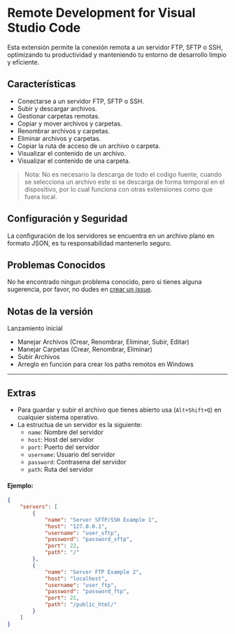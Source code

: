 # Remote Development for Visual Studio Code

Esta extensión permite la conexión remota a un servidor FTP, SFTP o SSH, optimizando tu productividad y manteniendo tu entorno de desarrollo limpio y eficiente.

## Características

* Conectarse a un servidor FTP, SFTP o SSH.
* Subir y descargar archivos.
* Gestionar carpetas remotas.
* Copiar y mover archivos y carpetas.
* Renombrar archivos y carpetas.
* Eliminar archivos y carpetas.
* Copiar la ruta de acceso de un archivo o carpeta.
* Visualizar el contenido de un archivo.
* Visualizar el contenido de una carpeta.

> Nota: No es necesario la descarga de todo el codigo fuente, cuando se selecciona un archivo este si se descarga de forma temporal en el dispositivo, por lo cual funciona con otras extensiones como que fuera local.


## Configuración y Seguridad

La configuración de los servidores se encuentra en un archivo plano en formato JSON, es tu responsabilidad mantenerlo seguro.

## Problemas Conocidos

No he encontrado ningun problema conocido, pero si tienes alguna sugerencia, por favor, no dudes en [crear un issue](https://github.com/Jefrien/Remote-Development-VSCode/issues/new).

## Notas de la versión

Lanzamiento inicial
- Manejar Archivos (Crear, Renombrar, Eliminar, Subir, Editar)
- Manejar Carpetas (Crear, Renombrar, Eliminar)
- Subir Archivos
- Arreglo en funcion para crear los paths remotos en Windows


---


## Extras

* Para guardar y subir el archivo que tienes abierto usa (`Alt+Shift+Q`) en cualquier sistema operativo.
* La estructua de un servidor es la siguiente:
    * `name`: Nombre del servidor
    * `host`: Host del servidor
    * `port`: Puerto del servidor
    * `username`: Usuario del servidor
    * `password`: Contrasena del servidor
    * `path`: Ruta del servidor

#### Ejemplo:

```json
{
    "servers": [
        {
            "name": "Server SFTP/SSH Example 1",
            "host": "127.0.0.1",
            "username": "user_sftp",
            "password": "password_sftp",
            "port": 22,
            "path": "/"
        },
        {
            "name": "Server FTP Example 2",
            "host": "localhost",
            "username": "user_ftp",
            "password": "password_ftp",
            "port": 21,
            "path": "/public_html/"
        }
    ]
}
```